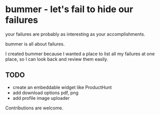 # bummer - let's fail to hide our failures
your failures are probably as interesting as your accomplishments.

bummer is all about failures.

I created bummer because I wanted a place to list all my failures at one place, so I can look back and review them easily.

## TODO
- create an embeddable widget like ProductHunt
- add download options pdf, png
- add profile image uploader

Contributions are welcome.

